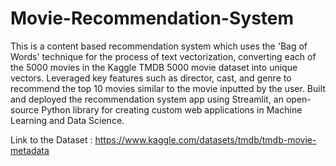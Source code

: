 # Movie-Recommendation-System
This is a content based recommendation system which uses the 'Bag of Words' technique for the process of text vectorization, converting each of the 5000 movies in the Kaggle TMDB 5000 movie dataset into unique vectors. Leveraged key features such as director, cast, and genre to recommend the top 10 movies similar to the movie inputted by the user. Built and deployed the recommendation system app using Streamlit, an open-source Python library for creating custom web applications in Machine Learning and Data Science.

Link to the Dataset : https://www.kaggle.com/datasets/tmdb/tmdb-movie-metadata
